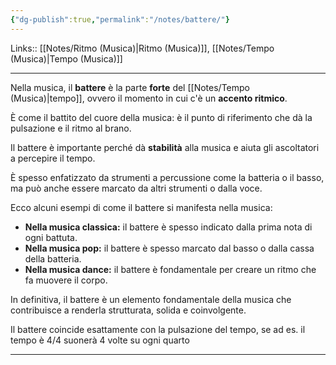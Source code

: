 ```yaml
---
{"dg-publish":true,"permalink":"/notes/battere/"}
---
```


Links:: [[Notes/Ritmo (Musica)\|Ritmo (Musica)]], [[Notes/Tempo (Musica)\|Tempo (Musica)]]

---
Nella musica, il **battere** è la parte **forte** del [[Notes/Tempo (Musica)\|tempo]], ovvero il momento in cui c'è un **accento ritmico**.

È come il battito del cuore della musica: è il punto di riferimento che dà la pulsazione e il ritmo al brano.

Il battere è importante perché dà **stabilità** alla musica e aiuta gli ascoltatori a percepire il tempo.

È spesso enfatizzato da strumenti a percussione come la batteria o il basso, ma può anche essere marcato da altri strumenti o dalla voce.

Ecco alcuni esempi di come il battere si manifesta nella musica:

- **Nella musica classica:** il battere è spesso indicato dalla prima nota di ogni battuta.
- **Nella musica pop:** il battere è spesso marcato dal basso o dalla cassa della batteria.
- **Nella musica dance:** il battere è fondamentale per creare un ritmo che fa muovere il corpo.

In definitiva, il battere è un elemento fondamentale della musica che contribuisce a renderla strutturata, solida e coinvolgente.

Il battere coincide esattamente con la pulsazione del tempo, se ad es. il tempo è 4/4 suonerà 4 volte su ogni quarto



---

